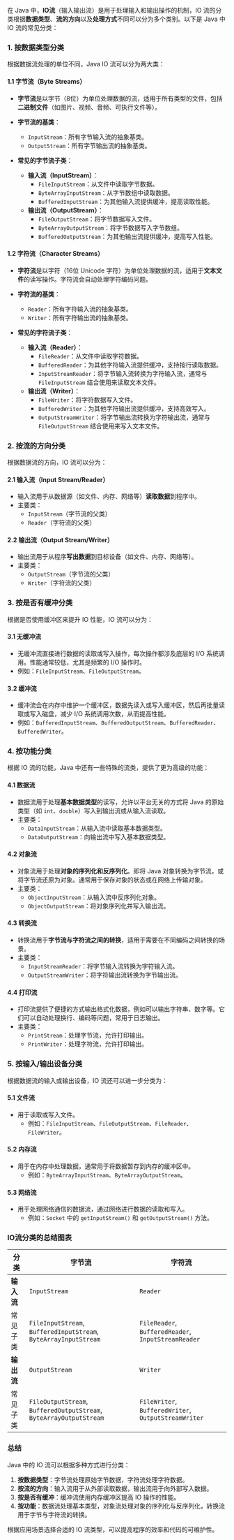 在 Java 中，**IO流**（输入输出流）是用于处理输入和输出操作的机制，IO 流的分类根据**数据类型**、**流的方向**以及**处理方式**不同可以分为多个类别。以下是 Java 中 IO 流的常见分类：

### 1. **按数据类型分类**
根据数据流处理的单位不同，Java IO 流可以分为两大类：

#### 1.1 **字节流（Byte Streams）**
- **字节流**是以字节（8位）为单位处理数据的流，适用于所有类型的文件，包括**二进制文件**（如图片、视频、音频、可执行文件等）。
- **字节流的基类**：
  - `InputStream`：所有字节输入流的抽象基类。
  - `OutputStream`：所有字节输出流的抽象基类。

- **常见的字节流子类**：
  - **输入流（InputStream）**：
    - `FileInputStream`：从文件中读取字节数据。
    - `ByteArrayInputStream`：从字节数组中读取数据。
    - `BufferedInputStream`：为其他输入流提供缓冲，提高读取性能。
  - **输出流（OutputStream）**：
    - `FileOutputStream`：将字节数据写入文件。
    - `ByteArrayOutputStream`：将字节数据写入字节数组。
    - `BufferedOutputStream`：为其他输出流提供缓冲，提高写入性能。

#### 1.2 **字符流（Character Streams）**
- **字符流**是以字符（16位 Unicode 字符）为单位处理数据的流，适用于**文本文件**的读写操作。字符流会自动处理字符编码问题。
- **字符流的基类**：
  - `Reader`：所有字符输入流的抽象基类。
  - `Writer`：所有字符输出流的抽象基类。

- **常见的字符流子类**：
  - **输入流（Reader）**：
    - `FileReader`：从文件中读取字符数据。
    - `BufferedReader`：为其他字符输入流提供缓冲，支持按行读取数据。
    - `InputStreamReader`：将字节输入流转换为字符输入流，通常与 `FileInputStream` 结合使用来读取文本文件。
  - **输出流（Writer）**：
    - `FileWriter`：将字符数据写入文件。
    - `BufferedWriter`：为其他字符输出流提供缓冲，支持高效写入。
    - `OutputStreamWriter`：将字节输出流转换为字符输出流，通常与 `FileOutputStream` 结合使用来写入文本文件。

### 2. **按流的方向分类**
根据数据流的方向，IO 流可以分为：

#### 2.1 **输入流（Input Stream/Reader）**
- 输入流用于从数据源（如文件、内存、网络等）**读取数据**到程序中。
- 主要类：
  - `InputStream`（字节流的父类）
  - `Reader`（字符流的父类）

#### 2.2 **输出流（Output Stream/Writer）**
- 输出流用于从程序**写出数据**到目标设备（如文件、内存、网络等）。
- 主要类：
  - `OutputStream`（字节流的父类）
  - `Writer`（字符流的父类）

### 3. **按是否有缓冲分类**
根据是否使用缓冲区来提升 IO 性能，IO 流可以分为：

#### 3.1 **无缓冲流**
- 无缓冲流直接进行数据的读取或写入操作，每次操作都涉及底层的 I/O 系统调用。性能通常较低，尤其是频繁的 I/O 操作时。
- 例如：`FileInputStream`、`FileOutputStream`。

#### 3.2 **缓冲流**
- 缓冲流会在内存中维护一个缓冲区，数据先读入或写入缓冲区，然后再批量读取或写入磁盘，减少 I/O 系统调用次数，从而提高性能。
- 例如：`BufferedInputStream`、`BufferedOutputStream`、`BufferedReader`、`BufferedWriter`。

### 4. **按功能分类**
根据 IO 流的功能，Java 中还有一些特殊的流类，提供了更为高级的功能：

#### 4.1 **数据流**
- 数据流用于处理**基本数据类型**的读写，允许以平台无关的方式将 Java 的原始类型（如 `int`、`double`）写入到输出流或从输入流读取。
- 主要类：
  - `DataInputStream`：从输入流中读取基本数据类型。
  - `DataOutputStream`：向输出流中写入基本数据类型。

#### 4.2 **对象流**
- 对象流用于处理**对象的序列化和反序列化**。即将 Java 对象转换为字节流，或将字节流还原为对象。通常用于保存对象的状态或在网络上传输对象。
- 主要类：
  - `ObjectInputStream`：从输入流中反序列化对象。
  - `ObjectOutputStream`：将对象序列化并写入输出流。

#### 4.3 **转换流**
- 转换流用于**字节流与字符流之间的转换**，适用于需要在不同编码之间转换的场景。
- 主要类：
  - `InputStreamReader`：将字节输入流转换为字符输入流。
  - `OutputStreamWriter`：将字符输出流转换为字节输出流。

#### 4.4 **打印流**
- 打印流提供了便捷的方式输出格式化数据，例如可以输出字符串、数字等。它们可以自动处理换行、编码等问题，常用于日志输出。
- 主要类：
  - `PrintStream`：处理字节流，允许打印输出。
  - `PrintWriter`：处理字符流，允许打印输出。

### 5. **按输入/输出设备分类**
根据数据流的输入或输出设备，IO 流还可以进一步分类为：

#### 5.1 **文件流**
- 用于读取或写入文件。
  - 例如：`FileInputStream`、`FileOutputStream`、`FileReader`、`FileWriter`。

#### 5.2 **内存流**
- 用于在内存中处理数据，通常用于将数据暂存到内存的缓冲区中。
  - 例如：`ByteArrayInputStream`、`ByteArrayOutputStream`。

#### 5.3 **网络流**
- 用于处理网络通信的数据流，通过网络进行数据的读取和写入。
  - 例如：`Socket` 中的 `getInputStream()` 和 `getOutputStream()` 方法。

### IO流分类的总结图表

| 分类               | 字节流                         | 字符流                       |
|--------------------|--------------------------------|------------------------------|
| **输入流**         | `InputStream`                  | `Reader`                     |
| 常见子类           | `FileInputStream`, `BufferedInputStream`, `ByteArrayInputStream` | `FileReader`, `BufferedReader`, `InputStreamReader` |
| **输出流**         | `OutputStream`                 | `Writer`                     |
| 常见子类           | `FileOutputStream`, `BufferedOutputStream`, `ByteArrayOutputStream` | `FileWriter`, `BufferedWriter`, `OutputStreamWriter` |

### 总结
Java 中的 IO 流可以根据多种方式进行分类：
1. **按数据类型**：字节流处理原始字节数据，字符流处理字符数据。
2. **按流的方向**：输入流用于从外部读取数据，输出流用于向外部写入数据。
3. **按是否有缓冲**：缓冲流使用内存缓冲区提高 IO 操作的性能。
4. **按功能**：数据流处理基本类型，对象流处理对象的序列化与反序列化，转换流用于字节与字符流的转换。

根据应用场景选择合适的 IO 流类型，可以提高程序的效率和代码的可维护性。